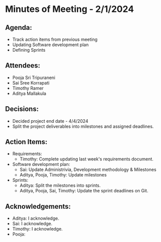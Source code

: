 # Minutes of Meeting - 2/1/2024

## Agenda:
- Track action items from previous meeting
- Updating Software development plan
- Defining Sprints

## Attendees:
- Pooja Sri Tripuraneni
- Sai Sree Korrapati
- Timothy Ramer
- Aditya Mallakula

## Decisions:
- Decided project end date - 4/4/2024
- Split the project deliverables into milestones and assigned deadlines.

## Action Items:
- Requirements:
  -  Timothy: Complete updating last week's requirements document.
- Software development plan:
  - Sai: Update Administrivia, Development methodology & Milestones
  - Aditya, Pooja, Timothy: Update milestones
- Sprints:
  - Aditya: Split the milestones into sprints.
  - Aditya, Pooja, Sai, Timothy: Update the sprint deadlines on Git.
 
## Acknowledgements:
- Aditya: I acknowledge.
- Sai: I acknowledge.
- Timothy: I acknowledge.
- Pooja: 

